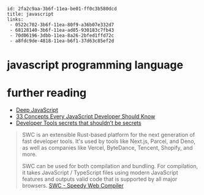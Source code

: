 ```
id: 2fa2c9aa-3b6f-11ea-be01-ff0c3b580dcd
title: javascript
links:
 - 0522c702-3b6f-11ea-80f9-a36b07e332d7
 - 68128140-3b6f-11ea-ad85-930183c7fb43
 - 70d06196-3dbb-11ea-8a26-2bfed1ffd72c
 - a8fdc9de-4818-11ea-b6f1-37d63c85ef2d
```

# javascript programming language

# further reading

- [Deep JavaScript][1]
- [33 Concepts Every JavaScript Developer Should Know][2]
- [Developer Tools secrets that shouldn’t be secrets][3]

> SWC is an extensible Rust-based platform for the next generation of fast developer tools. It's used by tools like Next.js, Parcel, and Deno, as well as companies like Vercel, ByteDance, Tencent, Shopify, and more.
>
> SWC can be used for both compilation and bundling. For compilation, it takes JavaScript / TypeScript files using modern JavaScript features and outputs valid code that is supported by all major browsers.
> [SWC - Speedy Web Compiler][1]

[1]: https://exploringjs.com/deep-js/toc.html
[2]: https://github.com/leonardomso/33-js-concepts
[3]: https://christianheilmann.com/2021/11/01/developer-tools-secrets-that-shouldnt-be-secrets/
[4]: https://swc.rs/
